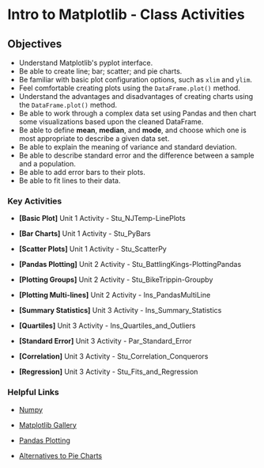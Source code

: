 # Intro to Matplotlib - Class Activities

## Objectives

* Understand Matplotlib's pyplot interface.
* Be able to create line; bar; scatter; and pie charts.
* Be familiar with basic plot configuration options, such as `xlim` and `ylim`.
* Feel comfortable creating plots using the `DataFrame.plot()` method.
* Understand the advantages and disadvantages of creating charts using the `DataFrame.plot()` method.
* Be able to work through a complex data set using Pandas and then chart some visualizations based upon the cleaned DataFrame.
* Be able to define **mean**, **median**, and **mode**, and choose which one is most appropriate to describe a given data set.
* Be able to explain the meaning of variance and standard deviation.
* Be able to describe standard error and the difference between a sample and a population.
* Be able to add error bars to their plots.
* Be able to fit lines to their data.

### Key Activities

* **[Basic Plot]** Unit 1 Activity - Stu_NJTemp-LinePlots

* **[Bar Charts]** Unit 1 Activity - Stu_PyBars

* **[Scatter Plots]** Unit 1 Activity - Stu_ScatterPy

* **[Pandas Plotting]** Unit 2 Activity - Stu_BattlingKings-PlottingPandas

* **[Plotting Groups]** Unit 2 Activity - Stu_BikeTrippin-Groupby

* **[Plotting Multi-lines]** Unit 2 Activity - Ins_PandasMultiLine

* **[Summary Statistics]** Unit 3 Activity - Ins_Summary_Statistics

* **[Quartiles]** Unit 3 Activity - Ins_Quartiles_and_Outliers

* **[Standard Error]** Unit 3 Activity - Par_Standard_Error

* **[Correlation]** Unit 3 Activity - Stu_Correlation_Conquerors

* **[Regression]** Unit 3 Activity - Stu_Fits_and_Regression

### Helpful Links

* [Numpy](http://www.numpy.org/)

* [Matplotlib Gallery](https://matplotlib.org/gallery.html)

* [Pandas Plotting](https://pandas.pydata.org/pandas-docs/stable/visualization.html)

* [Alternatives to Pie Charts](http://www.storytellingwithdata.com/blog/2014/06/alternatives-to-pies)

